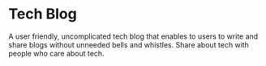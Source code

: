 # Tech Blog

A user friendly, uncomplicated tech blog that enables to users to write and share blogs without unneeded bells and whistles. Share about tech with people who care about tech.